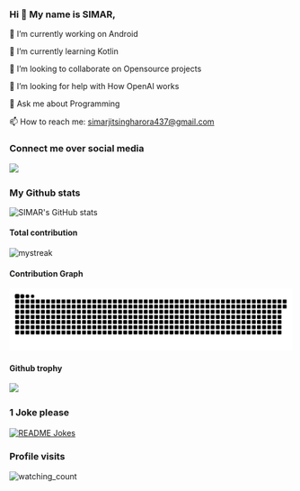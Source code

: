 ### Hi 👋 My name is SIMAR,

🔭 I’m currently working on Android

🌱 I’m currently learning Kotlin

👯 I’m looking to collaborate on Opensource projects

🤔 I’m looking for help with How OpenAI works

💬 Ask me about Programming  

📫 How to reach me: simarjitsingharora437@gmail.com
### Connect me over social media
[<img src="https://img.shields.io/badge/LinkedIn-0077B5?style=for-the-badge&logo=linkedin&logoColor=white" />](https://www.linkedin.com/in/ "LinkedIn") 

### My Github stats

![SIMAR's GitHub stats](https://github-readme-stats.vercel.app/api?username=simar437&show_icons=true&theme=tokyonight)

#### Total contribution

<img src="https://github-readme-streak-stats.herokuapp.com/?user=simar437&theme=tokyonight" alt="mystreak"/>

#### Contribution Graph

![Snake animation](https://github.com/rahul05ranjan/rahul05ranjan/blob/output/github-contribution-snake.svg)

#### Github trophy

<img src="https://github-profile-trophy.vercel.app/?username=simar437&theme=juicyfresh&no-bg=true" />

### 1 Joke please

<a href="https://readme-jokes.vercel.app"><img align="center" src="https://readme-jokes.vercel.app/api" alt="README Jokes"></a>

### Profile visits

<img src="https://komarev.com/ghpvc/?username=simar437&color=brightgreen" alt="watching_count" />

